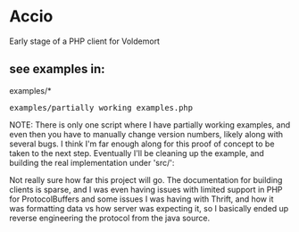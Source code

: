 # Accio

Early stage of a PHP client for Voldemort

## see examples in:

examples/*

<pre>
examples/partially_working_examples.php
</pre>

NOTE:  There is only one script where I have partially working examples, and even then you have to manually change version numbers, likely along with several bugs.  I think I'm far enough along for this proof of concept to be taken to the next step.  Eventually I'll be cleaning up the example, and building the real implementation under 'src/':

Not really sure how far this project will go.  The documentation for building clients is sparse, and I was even having issues with limited support in PHP for ProtocolBuffers and some issues I was having with Thrift, and how it was formatting data vs how server was expecting it, so I basically ended up reverse engineering the protocol from the java source.
